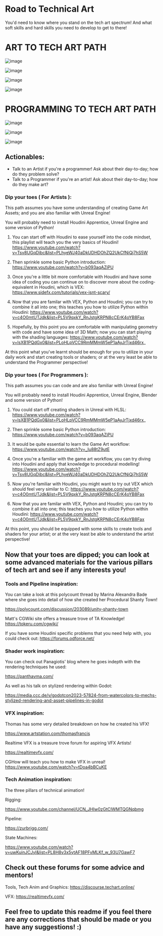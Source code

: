 # Road to Technical Art
You'd need to know where you stand on the tech art spectrum!
And what soft skills and hard skills you need to develop to get to there!

# ART TO TECH ART PATH
![image](https://github.com/tov952/TECH-ART-PATH/assets/59757164/7c5ff18b-cc82-4648-8705-ce016925b0e3)

![image](https://github.com/tov952/TECH-ART-PATH/assets/59757164/8d95fe44-0ac6-4033-9232-703c0082292f)

![image](https://github.com/tov952/TECH-ART-PATH/assets/59757164/6fe6648e-c0dd-4b1e-af71-0921c5dc4f99)

![image](https://github.com/tov952/TECH-ART-PATH/assets/59757164/449feae3-c74a-4bee-8343-185460f8900d)



# PROGRAMMING TO TECH ART PATH
![image](https://github.com/tov952/TECH-ART-PATH/assets/59757164/11e56a1a-b9de-4790-acf6-63db357155e6)

![image](https://github.com/tov952/TECH-ART-PATH/assets/59757164/527eb8f2-325f-4a42-95d3-a5e8acb5ef2f)

![image](https://github.com/tov952/TECH-ART-PATH/assets/59757164/657f0b33-0fb8-4b0c-9910-71a4ee08659f)



## Actionables:
- Talk to an Artist if you're a programmer!  Ask about their day-to-day; how do they problem solve?
- Talk to a Programmer if you're an artist! Ask about their day-to-day; how do they make art?

### Dip your toes ( For Artists ):
This path assumes you have some understanding of creating Game Art Assets; and you are also familiar with Unreal Engine!

You will probably need to install Houdini Apprentice, Unreal Engine and some version of Python!


1. You can start off with Houdini to ease yourself into the code mindset, this playlist will teach you the very basics of Houdini! https://www.youtube.com/watch?v=Tsv8UGqDibc&list=PLhyeWJ40aDkUDHDOhZQ2UkCfNiQj7hS5W

2. Then sprinkle some basic Python introduction:  https://www.youtube.com/watch?v=b093aqAZiPU

4. Once you're a little bit more comfortable with Houdini and have some idea of coding you can continue on to discover more about the coding-equivalent in Houdini, which is VEX:  https://www.sidefx.com/tutorials/vex-isnt-scary/

4. Now that you are familar with VEX, Python and Houdini; you can try to combine it all into one; this teaches you how to utilize Python within Houdini:  https://www.youtube.com/watch?v=c4O0mtUTJdk&list=PL5V9qxkY_RnJstgKRPN8cCErK4oYB8Fax

5. Hopefully, by this point you are comfortable with manipulating geometry with code and have some idea of 3D Math; now you can start playing with the shading languages:  https://www.youtube.com/watch?v=lsXB1PQdGx0&list=PLoHLpVCC9RmMMmW5eP1aAyJrTjxd46rx_

At this point what you've learnt should be enough for you to utilize in your daily work and start creating tools or shaders; or at the very least be able to understand the Programmer perspective!

### Dip your toes ( For Programmers ):
This path assumes you can code and are also familiar with Unreal Engine!

You will probably need to install Houdini Apprentice, Unreal Engine, Blender and some version of Python!

1. You could start off creating shaders in Unreal with HLSL: https://www.youtube.com/watch?v=lsXB1PQdGx0&list=PLoHLpVCC9RmMMmW5eP1aAyJrTjxd46rx_

2. Then sprinkle some basic Python introduction:  https://www.youtube.com/watch?v=b093aqAZiPU

3. It would be quite essential to learn the Game Art workflow: https://www.youtube.com/watch?v=_Iu88tZ9utE

4. Once you're a familiar with the game art workflow, you can try diving into Houdini and apply that knowledge to procedural modelling! https://www.youtube.com/watch?v=Tsv8UGqDibc&list=PLhyeWJ40aDkUDHDOhZQ2UkCfNiQj7hS5W

5. Now you're familiar with Houdini, you might want to try out VEX which should feel very similar to C:  https://www.youtube.com/watch?v=c4O0mtUTJdk&list=PL5V9qxkY_RnJstgKRPN8cCErK4oYB8Fax

6. Now that you are familar with VEX, Python and Houdini; you can try to combine it all into one; this teaches you how to utilize Python within Houdini:  https://www.youtube.com/watch?v=c4O0mtUTJdk&list=PL5V9qxkY_RnJstgKRPN8cCErK4oYB8Fax

At this point, you should be equipped with some skills to create tools and shaders for your artist; or at the very least be able to understand the artist perspective!


## Now that your toes are dipped; you can look at some advanced materials for the various pillars of tech art and see if any interests you!

### Tools and Pipeline inspiration:
You can take a look at this polycount thread by Marina Alexandra Bade where she goes into detail of how she created her Procedural Shanty Town!

https://polycount.com/discussion/203089/unity-shanty-town

Matt's CGWiki site offers a treasure trove of TA Knowledge!  
https://tokeru.com/cgwiki/

If you have some Houdini specific problems that you need help with, you could check out:
https://forums.odforce.net/

### Shader work inspiration:
You can check out Panagiotis' blog where he goes indepth with the rendering techniques he used:

https://panthavma.com/

As well as his talk on stylized rendering within Godot: 

https://media.ccc.de/v/godotcon2023-57824-from-watercolors-to-mechs-stylized-rendering-and-asset-pipelines-in-godot

### VFX inspiration: 
Thomas has some very detailed breakdown on how he created his VFX! 

https://www.artstation.com/thomasfrancis

Realtime VFX is a treasure trove forum for aspiring VFX Artists! 

https://realtimevfx.com/

CGHow will teach you how to make VFX in unreal!
https://www.youtube.com/watch?v=tDoa4bBCuKE

### Tech Animation inspiration:

The three pillars of technical animation!

Rigging:

https://www.youtube.com/channel/UCN_JHIw0zGtCIWMTQGNqbmg

Pipeline:

https://zurbrigg.com/

State Machines:

https://www.youtube.com/watch?v=uwKuinJCJyI&list=PL8H8v3x5ytAF18PFvMLKf_w_93U7GawF7

## Check out these forums for some advice and mentors! 

Tools, Tech Anim and Graphics:
https://discourse.techart.online/

VFX:
https://realtimevfx.com/

## Feel free to update this readme if you feel there are any corrections that should be made or you have any suggestions! :)




